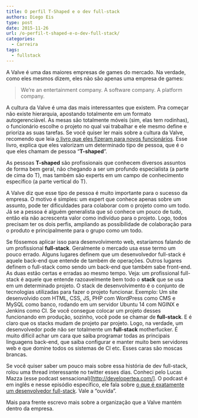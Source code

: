 ```yaml
---
title: O perfil T-Shaped e o dev full-stack
authors: Diego Eis
type: post
date: 2015-11-26
url: /o-perfil-t-shaped-e-o-dev-full-stack/
categories:
  - Carreira
tags:
  - fullstack
---
```

A Valve é uma das maiores empresas de games do mercado. Na verdade, como eles mesmos dizem, eles não são apenas uma empresa de games: 

> We’re an entertainment company. A software company. A platform company.

A cultura da Valve é uma das mais interessantes que existem. Pra começar não existe hierarquia, apostando totalmente em um formato autogerenciável. As mesas são totalmente móveis (sim, elas tem rodinhas), o funcionário escolhe o projeto no qual vai trabalhar e ele mesmo define e prioriza as suas tarefas. Se você quiser ler mais sobre a cultura da Valve, recomendo que leia [o livro que eles fizeram para novos funcionários][1]. Esse livro, explica que eles valorizam um determinado tipo de pessoa, que é o que eles chamam de pessoa “**T-shaped**”.

As pessoas **T-shaped** são profissionais que conhecem diversos assuntos de forma bem geral, não chegando a ser um profundo especialista (a parte de cima do T), mas também são experts em um campo de conhecimento específico (a parte vertical do T).

A Valve diz que esse tipo de pessoa é muito importante para o sucesso da empresa. O motivo é simples: um expert que conhece apenas sobre um assunto, pode ter dificuldades para colaborar com o projeto como um todo. Já se a pessoa é alguém generalista que só conhece um pouco de tudo, então ela não acrescenta valor como indivíduo para o projeto. Logo, todos precisam ter os dois perfis, ampliando as possibilidade de colaboração para o produto e principalmente para o grupo como um todo.

Se fôssemos aplicar isso para desenvolvimento web, estaríamos falando de um profissional **full-stack**. Geralmente o mercado usa esse termo um pouco errado. Alguns lugares definem que um desenvolvedor full-stack é aquele back-end que entende de também de operações. Outros lugares definem o full-stack como sendo um back-end que também sabe front-end. As duas estão certas e erradas ao mesmo tempo. Veja: um profissional full-stack é aquele que entende razoavelmente bem todo o **stack** que se usa em um determinado projeto. O stack de desenvolvimento é o conjunto de tecnologias utilizadas para fazer o projeto funcionar. Exemplo: Um site desenvolvido com HTML, CSS, JS, PHP com WordPress como CMS e MySQL como banco, rodando em um servidor Ubuntu 14 com NGINX e Jenkins como CI. Se você consegue colocar um projeto desses funcionando em produção, sozinho, você pode se chamar de **full-stack**. E é claro que os stacks mudam de projeto par projeto. Logo, na verdade, um desenvolvedor pode não ser totalmente um **full-stack** motherfucker. É muito difícil achar um cara que saiba programar todas as principais linguagens back-end, que saiba configurar e manter muito bem servidores web e que domine todos os sistemas de CI etc. Esses caras são moscas brancas.

Se você quiser saber um pouco mais sobre essa história de dev full-stack, rolou uma thread interessante no twitter esses dias. Conheci pelo Lucas Mazza (esse podcast sensacional)[http://developertea.com/]. O podcast é em inglês e nesse episódio específico, ele fala sobre [o que é exatamente um desenvolvedor full-stack][2]. Vale a “ouvida”.

Mais para frente escrevo mais sobre a organização que a Valve mantém dentro da empresa.

 [1]: http://www.valvesoftware.com/company/Valve_Handbook_LowRes.pdf
 [2]: http://developertea.com/episodes/9281